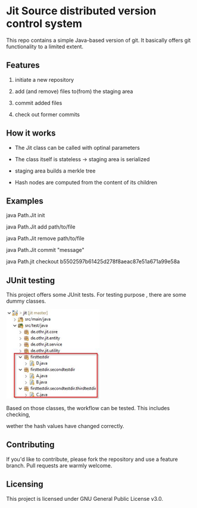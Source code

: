 # Jit Source distributed version control system

This repo contains a simple Java-based version of git.
It basically offers git functionality to a limited extent.

## Features
1) initiate a new repository <p>
2) add (and remove) files to(from) the staging area <p>
3) commit added files <p>
4) check out former commits <p>

## How it works

- The Jit class can be called with optinal parameters <p>
- The class itself is stateless -> staging area is serialized <p>
- staging area builds a merkle tree <p>
- Hash nodes are computed from the content of its children <p>

## Examples

java Path.Jit init <p>
java Path.Jit add path/to/file <p>
java Path.Jit remove path/to/file <p>
java Path.Jit commit "message" <p>
java Path.jit checkout b5502597b61425d278f8aeac87e51a671a99e58a <p>

## JUnit testing

This project offers some JUnit tests. For testing purpose
, there are some dummy classes. 

<img src="res/workspaceScreenshot.jpg" alt="Workspace" width="250"/>

Based on those classes, the workflow can be tested. This includes checking, <p>
wether the hash values have changed correctly.

## Contributing

If you'd like to contribute, please fork the repository and use a feature
branch. Pull requests are warmly welcome.

## Licensing

This project is licensed under GNU General Public License v3.0.